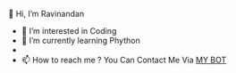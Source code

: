 👋 Hi, I’m Ravinandan
- 👀 I’m interested in Coding
- 🌱 I’m currently learning Phython
- 
- 📫 How to reach me ? 
You Can Contact Me Via [MY BOT](https://t.me/technokillerbot)

<!---
TechnoMindz/TechnoMindz is a ✨ special ✨ repository because its `README.md` (this file) appears on your GitHub profile.
You can click the Preview link to take a look at your changes.
--->
